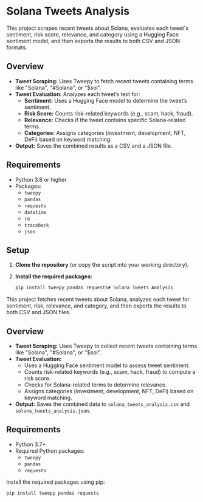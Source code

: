 # Solana Tweets Analysis

This project scrapes recent tweets about Solana, evaluates each tweet's sentiment, risk score, relevance, and category using a Hugging Face sentiment model, and then exports the results to both CSV and JSON formats.

## Overview

- **Tweet Scraping:** Uses Tweepy to fetch recent tweets containing terms like "Solana", "#Solana", or "$sol".  
- **Tweet Evaluation:** Analyzes each tweet’s text for:
  - **Sentiment:** Uses a Hugging Face model to determine the tweet’s sentiment.
  - **Risk Score:** Counts risk-related keywords (e.g., scam, hack, fraud).
  - **Relevance:** Checks if the tweet contains specific Solana-related terms.
  - **Categories:** Assigns categories (investment, development, NFT, DeFi) based on keyword matching.
- **Output:** Saves the combined results as a CSV and a JSON file.

## Requirements

- Python 3.8 or higher
- Packages:
  - `tweepy`
  - `pandas`
  - `requests`
  - `datetime`
  - `re`
  - `traceback`
  - `json`

## Setup

1. **Clone the repository** (or copy the script into your working directory).

2. **Install the required packages:**

   ```bash
   pip install tweepy pandas requests# Solana Tweets Analysis

This project fetches recent tweets about Solana, analyzes each tweet for sentiment, risk, relevance, and category, and then exports the results to both CSV and JSON files.

## Overview

- **Tweet Scraping:** Uses Tweepy to collect recent tweets containing terms like "Solana", "#Solana", or "$sol".
- **Tweet Evaluation:** 
  - Uses a Hugging Face sentiment model to assess tweet sentiment.
  - Counts risk-related keywords (e.g., scam, hack, fraud) to compute a risk score.
  - Checks for Solana-related terms to determine relevance.
  - Assigns categories (investment, development, NFT, DeFi) based on keyword matching.
- **Output:** Saves the combined data to `solana_tweets_analysis.csv` and `solana_tweets_analysis.json`.

## Requirements

- Python 3.7+
- Required Python packages:
  - `tweepy`
  - `pandas`
  - `requests`

Install the required packages using pip:

```bash
pip install tweepy pandas requests